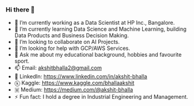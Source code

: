 ### Hi there 👋

- 🔭 I’m currently working as a Data Scientist at HP Inc., Bangalore.
- 🌱 I’m currently learning Data Science and Machine Learning, building Data Products and Business Decision Making.
- 👯 I’m looking to collaborate on AI Projects.
- 🤔 I’m looking for help with GCP/AWS Services.
- 💬 Ask me about my educational background, hobbies and favourite sport.
- 📫 Email: akshitbhalla2@gmail.com
- 👀 LinkedIn: https://www.linkedin.com/in/akshit-bhalla
- ⓚ Kaggle: https://www.kaggle.com/bhallaakshit
- 🇲 Medium: https://medium.com/@akshit-bhalla
- ⚡ Fun fact: I hold a degree in Industrial Engineering and Management. 
